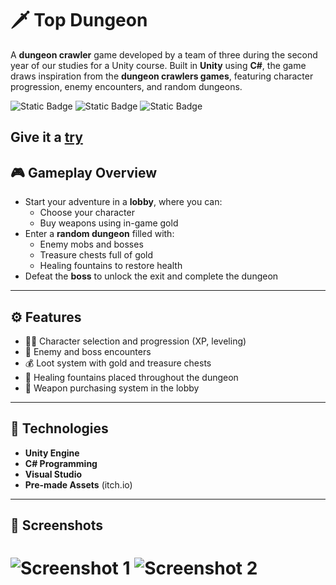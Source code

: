 <a name="TopDungeon"></a>
# 🗡️ Top Dungeon

A **dungeon crawler** game developed by a team of three during the second year of our studies for a Unity course. Built in **Unity** using **C#**, the game draws inspiration from the **dungeon crawlers games**, featuring character progression, enemy encounters, and random dungeons.

![Static Badge](https://img.shields.io/badge/Engine-Unity-green)
![Static Badge](https://img.shields.io/badge/Language-C%23-red)
![Static Badge](https://img.shields.io/badge/Build%20Date-20.04.24-purple)

Give it a [try](https://bambiq.github.io/Bambiq-Website/GameBuild/index.html)
---
<a name="Gameplay Overview"></a>
## 🎮 Gameplay Overview

- Start your adventure in a **lobby**, where you can:
  - Choose your character
  - Buy weapons using in-game gold
- Enter a **random dungeon** filled with:
  - Enemy mobs and bosses
  - Treasure chests full of gold
  - Healing fountains to restore health
- Defeat the **boss** to unlock the exit and complete the dungeon

---
<a name="Features"></a>
## ⚙️ Features

- 🧙‍♂️ Character selection and progression (XP, leveling)
- 🧟 Enemy and boss encounters
- 💰 Loot system with gold and treasure chests
- 🧴 Healing fountains placed throughout the dungeon
- 🛒 Weapon purchasing system in the lobby

---
<a name="Technologies"></a>
## 🧩 Technologies

- **Unity Engine**
- **C# Programming**
- **Visual Studio**
- **Pre-made Assets** (itch.io)

---
<a name="Screenshots"></a>
## 📸 Screenshots

![Screenshot 1](screenshots/screenshot1.PNG1.png)
![Screenshot 2](screenshots/screenshot1.PNG2.png)
=======
